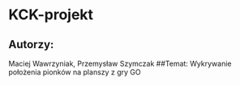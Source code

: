 # KCK-projekt

## Autorzy:
Maciej Wawrzyniak, Przemysław Szymczak
##Temat:
Wykrywanie położenia pionków na planszy z gry GO
